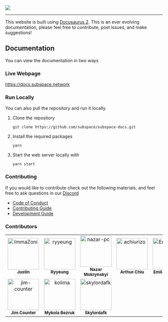
<img src="./static/img/subspace-network.svg" align="center" />

---

This website is built using [Docusaurus 2](https://docusaurus.io/). This is an ever evolving documentation, please feel free to contribute, post issues, and make suggestions!

## Documentation

You can view the documentation in two ways

### Live Webpage

https://docs.subspace.network

### Run Locally

You can also pull the repository and run it locally.

1. Clone the repository
    
    ```git clone https://github.com/subspace/subspace-docs.git```

2. Install the required packages

    ```yarn```

3. Start the web server locally with

    ```yarn start```

### Contributing

If you would like to contribute check out the following materials, and feel free to ask questions in our [Discord](https://discord.gg/subspace-network)

- [Code of Conduct](CODE_OF_CONDUCT.md)
- [Contributing Guide](CONTRIBUTING.md)
- [Development Guide](DEVELOPMENT.md)

### Contributors
<!-- readme: contributors -start -->
<table>
<tr>
    <td align="center">
        <a href="https://github.com/ImmaZoni">
            <img src="https://avatars.githubusercontent.com/u/31865152?v=4" width="100;" alt="ImmaZoni"/>
            <br />
            <sub><b>Justin</b></sub>
        </a>
    </td>
    <td align="center">
        <a href="https://github.com/ryyeung">
            <img src="https://avatars.githubusercontent.com/u/97981608?v=4" width="100;" alt="ryyeung"/>
            <br />
            <sub><b>Ryyeung</b></sub>
        </a>
    </td>
    <td align="center">
        <a href="https://github.com/nazar-pc">
            <img src="https://avatars.githubusercontent.com/u/928965?v=4" width="100;" alt="nazar-pc"/>
            <br />
            <sub><b>Nazar Mokrynskyi</b></sub>
        </a>
    </td>
    <td align="center">
        <a href="https://github.com/achiurizo">
            <img src="https://avatars.githubusercontent.com/u/24772?v=4" width="100;" alt="achiurizo"/>
            <br />
            <sub><b>Arthur Chiu</b></sub>
        </a>
    </td>
    <td align="center">
        <a href="https://github.com/EmilFattakhov">
            <img src="https://avatars.githubusercontent.com/u/66026548?v=4" width="100;" alt="EmilFattakhov"/>
            <br />
            <sub><b>Emil Fattakhov</b></sub>
        </a>
    </td>
    <td align="center">
        <a href="https://github.com/themorgantown">
            <img src="https://avatars.githubusercontent.com/u/50146?v=4" width="100;" alt="themorgantown"/>
            <br />
            <sub><b>Daniel</b></sub>
        </a>
    </td></tr>
<tr>
    <td align="center">
        <a href="https://github.com/jim-counter">
            <img src="https://avatars.githubusercontent.com/u/11335994?v=4" width="100;" alt="jim-counter"/>
            <br />
            <sub><b>Jim Counter</b></sub>
        </a>
    </td>
    <td align="center">
        <a href="https://github.com/kolima">
            <img src="https://avatars.githubusercontent.com/u/7297942?v=4" width="100;" alt="kolima"/>
            <br />
            <sub><b>Mykola Bezruk</b></sub>
        </a>
    </td>
    <td align="center">
        <a href="https://github.com/skylordafk">
            <img src="https://avatars.githubusercontent.com/u/89288441?v=4" width="100;" alt="skylordafk"/>
            <br />
            <sub><b>Skylordafk</b></sub>
        </a>
    </td></tr>
</table>
<!-- readme: contributors -end -->

